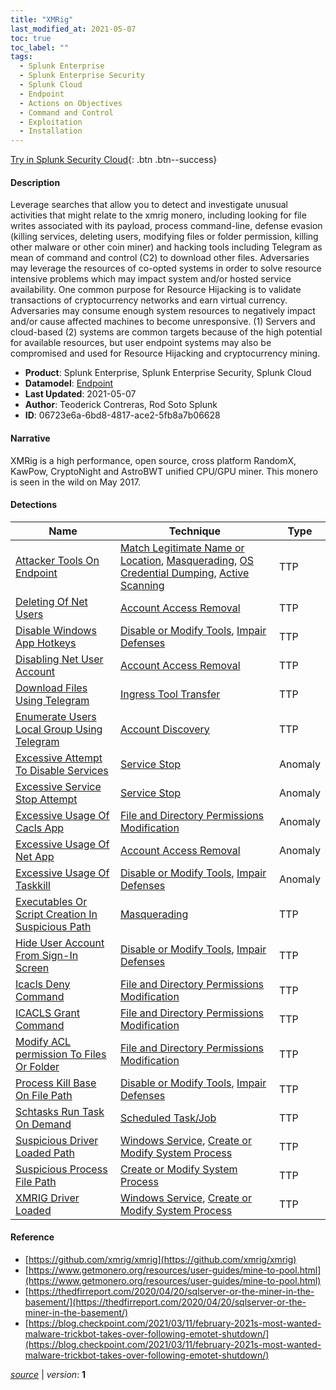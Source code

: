 ```yaml
---
title: "XMRig"
last_modified_at: 2021-05-07
toc: true
toc_label: ""
tags:
  - Splunk Enterprise
  - Splunk Enterprise Security
  - Splunk Cloud
  - Endpoint
  - Actions on Objectives
  - Command and Control
  - Exploitation
  - Installation
---
```


[Try in Splunk Security Cloud](https://www.splunk.com/en_us/cyber-security.html){: .btn .btn--success}

#### Description

Leverage searches that allow you to detect and investigate unusual activities that might relate to the xmrig monero, including looking for file writes associated with its payload, process command-line, defense evasion (killing services, deleting users, modifying files or folder permission, killing other malware or other coin miner) and hacking tools including Telegram as mean of command and control (C2) to download other files. Adversaries may leverage the resources of co-opted systems in order to solve resource intensive problems which may impact system and/or hosted service availability. One common purpose for Resource Hijacking is to validate transactions of cryptocurrency networks and earn virtual currency. Adversaries may consume enough system resources to negatively impact and/or cause affected machines to become unresponsive. (1) Servers and cloud-based (2) systems are common targets because of the high potential for available resources, but user endpoint systems may also be compromised and used for Resource Hijacking and cryptocurrency mining.

- **Product**: Splunk Enterprise, Splunk Enterprise Security, Splunk Cloud
- **Datamodel**: [Endpoint](https://docs.splunk.com/Documentation/CIM/latest/User/Endpoint)
- **Last Updated**: 2021-05-07
- **Author**: Teoderick Contreras, Rod Soto Splunk
- **ID**: 06723e6a-6bd8-4817-ace2-5fb8a7b06628

#### Narrative

XMRig is a high performance, open source, cross platform RandomX, KawPow, CryptoNight and AstroBWT unified CPU/GPU miner. This monero is seen in the wild on May 2017.

#### Detections

| Name        | Technique   | Type         |
| ----------- | ----------- |--------------|
| [Attacker Tools On Endpoint](/endpoint/attacker_tools_on_endpoint/) | [Match Legitimate Name or Location](/tags/#match-legitimate-name-or-location), [Masquerading](/tags/#masquerading), [OS Credential Dumping](/tags/#os-credential-dumping), [Active Scanning](/tags/#active-scanning)| TTP |
| [Deleting Of Net Users](/endpoint/deleting_of_net_users/) | [Account Access Removal](/tags/#account-access-removal)| TTP |
| [Disable Windows App Hotkeys](/endpoint/disable_windows_app_hotkeys/) | [Disable or Modify Tools](/tags/#disable-or-modify-tools), [Impair Defenses](/tags/#impair-defenses)| TTP |
| [Disabling Net User Account](/endpoint/disabling_net_user_account/) | [Account Access Removal](/tags/#account-access-removal)| TTP |
| [Download Files Using Telegram](/endpoint/download_files_using_telegram/) | [Ingress Tool Transfer](/tags/#ingress-tool-transfer)| TTP |
| [Enumerate Users Local Group Using Telegram](/endpoint/enumerate_users_local_group_using_telegram/) | [Account Discovery](/tags/#account-discovery)| TTP |
| [Excessive Attempt To Disable Services](/endpoint/excessive_attempt_to_disable_services/) | [Service Stop](/tags/#service-stop)| Anomaly |
| [Excessive Service Stop Attempt](/endpoint/excessive_service_stop_attempt/) | [Service Stop](/tags/#service-stop)| Anomaly |
| [Excessive Usage Of Cacls App](/endpoint/excessive_usage_of_cacls_app/) | [File and Directory Permissions Modification](/tags/#file-and-directory-permissions-modification)| Anomaly |
| [Excessive Usage Of Net App](/endpoint/excessive_usage_of_net_app/) | [Account Access Removal](/tags/#account-access-removal)| Anomaly |
| [Excessive Usage Of Taskkill](/endpoint/excessive_usage_of_taskkill/) | [Disable or Modify Tools](/tags/#disable-or-modify-tools), [Impair Defenses](/tags/#impair-defenses)| Anomaly |
| [Executables Or Script Creation In Suspicious Path](/endpoint/executables_or_script_creation_in_suspicious_path/) | [Masquerading](/tags/#masquerading)| TTP |
| [Hide User Account From Sign-In Screen](/endpoint/hide_user_account_from_sign-in_screen/) | [Disable or Modify Tools](/tags/#disable-or-modify-tools), [Impair Defenses](/tags/#impair-defenses)| TTP |
| [Icacls Deny Command](/endpoint/icacls_deny_command/) | [File and Directory Permissions Modification](/tags/#file-and-directory-permissions-modification)| TTP |
| [ICACLS Grant Command](/endpoint/icacls_grant_command/) | [File and Directory Permissions Modification](/tags/#file-and-directory-permissions-modification)| TTP |
| [Modify ACL permission To Files Or Folder](/endpoint/modify_acl_permission_to_files_or_folder/) | [File and Directory Permissions Modification](/tags/#file-and-directory-permissions-modification)| TTP |
| [Process Kill Base On File Path](/endpoint/process_kill_base_on_file_path/) | [Disable or Modify Tools](/tags/#disable-or-modify-tools), [Impair Defenses](/tags/#impair-defenses)| TTP |
| [Schtasks Run Task On Demand](/endpoint/schtasks_run_task_on_demand/) | [Scheduled Task/Job](/tags/#scheduled-task/job)| TTP |
| [Suspicious Driver Loaded Path](/endpoint/suspicious_driver_loaded_path/) | [Windows Service](/tags/#windows-service), [Create or Modify System Process](/tags/#create-or-modify-system-process)| TTP |
| [Suspicious Process File Path](/endpoint/suspicious_process_file_path/) | [Create or Modify System Process](/tags/#create-or-modify-system-process)| TTP |
| [XMRIG Driver Loaded](/endpoint/xmrig_driver_loaded/) | [Windows Service](/tags/#windows-service), [Create or Modify System Process](/tags/#create-or-modify-system-process)| TTP |

#### Reference

* [https://github.com/xmrig/xmrig](https://github.com/xmrig/xmrig)
* [https://www.getmonero.org/resources/user-guides/mine-to-pool.html](https://www.getmonero.org/resources/user-guides/mine-to-pool.html)
* [https://thedfirreport.com/2020/04/20/sqlserver-or-the-miner-in-the-basement/](https://thedfirreport.com/2020/04/20/sqlserver-or-the-miner-in-the-basement/)
* [https://blog.checkpoint.com/2021/03/11/february-2021s-most-wanted-malware-trickbot-takes-over-following-emotet-shutdown/](https://blog.checkpoint.com/2021/03/11/february-2021s-most-wanted-malware-trickbot-takes-over-following-emotet-shutdown/)



[*source*](https://github.com/splunk/security_content/tree/develop/stories/xmrig.yml) \| *version*: **1**